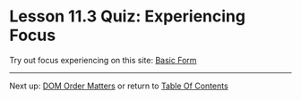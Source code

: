 # Lesson 11.3 Quiz: Experiencing Focus

Try out focus experiencing on this site:
[Basic Form](http://udacity.github.io/ud891/lesson2-focus/01-basic-form/)

- - -
Next up: [DOM Order Matters](ND024_Part2_Lesson11_04.md) or return to [Table Of Contents](./ND024_TableOfContents.md)
